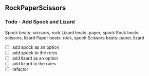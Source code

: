 ## RockPaperScissors ##
### Todo - Add Spock and Lizard ###
Spock beats: scissors, rock
Lizard beats: paper, spock
Rock beats: scissors, lizard
Paper beats: rock, spock
Scissors beats: paper, lizard

- [ ] add spock as an option
- [ ] add spock to the rules
- [ ] add lizard as an option
- [ ] add lizard to the rules
- [ ] refactor
